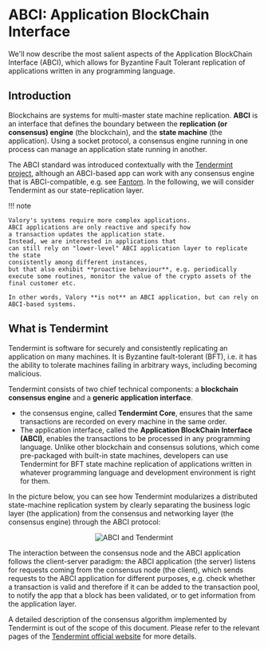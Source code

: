 # ABCI: Application BlockChain Interface

We'll now describe the most salient aspects of
the Application BlockChain Interface (ABCI),
which allows for Byzantine Fault Tolerant replication of
applications written in any programming language.

## Introduction

Blockchains are systems for multi-master state machine replication.
**ABCI** is an interface that defines the boundary between the
**replication (or consensus) engine**
(the blockchain), and the **state machine** (the application).
Using a socket protocol, a consensus engine running in one process can manage
an application state running in another.

The ABCI standard was introduced contextually with the
[Tendermint project](https://docs.tendermint.com/master/introduction/what-is-tendermint.html),
although an ABCI-based app can work with any consensus engine
that is ABCI-compatible, e.g. see [Fantom](https://fantom.foundation/about/).
In the following, we will consider Tendermint as our state-replication layer.

!!! note

    Valory's systems require more complex applications.
    ABCI applications are only reactive and specify how
    a transaction updates the application state.
    Instead, we are interested in applications that
    can still rely on "lower-level" ABCI application layer to replicate the state
    consistently among different instances,
    but that also exhibit **proactive behaviour**, e.g. periodically
    execute some routines, monitor the value of the crypto assets of the final customer etc.

    In other words, Valory **is not** an ABCI application, but can rely on
    ABCI-based systems.


## What is Tendermint

Tendermint is software for securely and consistently replicating
an application on many machines. It is Byzantine fault-tolerant (BFT),
i.e. it has the ability to tolerate machines failing in arbitrary ways,
including becoming malicious.

Tendermint consists of two chief technical components:
a **blockchain consensus engine** and a **generic application interface**.

- the consensus engine, called **Tendermint Core**, ensures that the
  same transactions are recorded on every machine in the same order.
- The application interface, called the **Application BlockChain Interface (ABCI)**,
  enables the transactions to be processed in any programming language.
  Unlike other blockchain and consensus solutions, which come pre-packaged with
  built-in state machines, developers can use Tendermint for
  BFT state machine replication of applications written in whatever programming
  language and development environment is right for them.

In the picture below, you can see how Tendermint
modularizes a distributed state-machine replication system
by clearly separating the business logic layer (the application)
from the consensus and networking layer (the consensus engine)
through the ABCI protocol:

<div style="text-align: center;">
  <img src="../images/abci-tendermint.jpg" alt="ABCI and Tendermint" />
</div>

The interaction between the consensus node and the ABCI application
follows the client-server paradigm:
the ABCI application (the server) listens for requests coming
from the consensus node (the client), which sends requests
to the ABCI application for different purposes, e.g.
check whether a transaction is valid and therefore if it can be added
to the transaction pool, to notify the app that
a block has been validated, or to get information from the
application layer.

A detailed description of the consensus algorithm implemented
by Tendermint is out of the scope of this document.
Please refer to the relevant pages of the
[Tendermint official website](https://docs.tendermint.com/master/introduction/what-is-tendermint.html)
for more details.